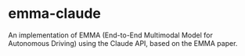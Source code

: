 # emma-claude
An implementation of EMMA (End-to-End Multimodal Model for Autonomous Driving) using the Claude API, based on the EMMA paper.
